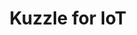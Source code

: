 ---
layout: full.html
algolia: true
title: Kuzzle for IoT
description: Kuzzle for IoT
order: 2400
---